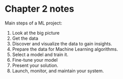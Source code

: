 # Chapter 2 notes

Main steps of a ML project:

 1. Look at the big picture
 2. Get the data
 3. Discover and visualize the data to gain insights.
 4. Prepare the data for Machine Learning algorithms.
 5. Select a model and train it. 
 6. Fine-tune your model
 7. Present your solution.
 8. Launch, monitor, and maintain your system.
